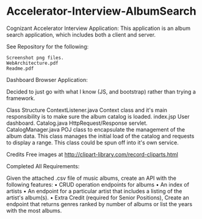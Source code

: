 # Accelerator-Interview-AlbumSearch
Cognizant Accelerator Interview Application: This application is an album search application, which includes both a client and server.

See Repository for the following:

    Screenshot png files.
    WebArchitecture.pdf
    Readme.pdf

Dashboard Browser Application: 

Decided to just go with what I know (JS, and bootstrap) rather than trying a framework.

Class Structure
  ContextListener.java   Context class and it's main responsibility is to make sure the album catalog is loaded.
  index.jsp  User dashboard.
  Catalog.java   HttpRequest/Response servlet.
  CatalogManager.java  POJ class to encapsulate the management of the album data.  This class manages the initial load of 
                       the catalog and requests to display a range.
                       This class could be spun off into it's own service.
                       
Credits
Free images at http://clipart-library.com/record-cliparts.html

Completed All Requirements:

Given the attached .csv file of music albums, create an API with the following features:
• CRUD operation endpoints for albums
• An index of artists
• An endpoint for a particular artist that includes a listing of the artist's album(s).
• Extra Credit (required for Senior Positions), Create an endpoint that returns genres ranked by number of albums
or list the years with the most albums.
